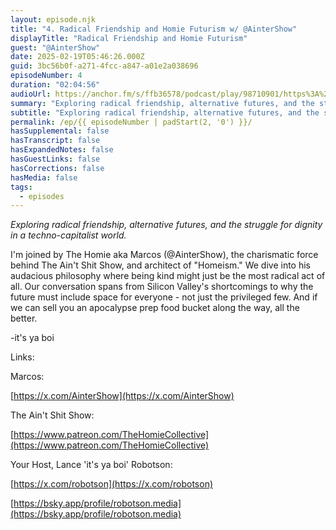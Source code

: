 ```yaml
---
layout: episode.njk
title: "4. Radical Friendship and Homie Futurism w/ @AinterShow"
displayTitle: "Radical Friendship and Homie Futurism"
guest: "@AinterShow"
date: 2025-02-19T05:46:26.000Z
guid: 3bc56b0f-a271-4fcc-a847-a01e2a038696
episodeNumber: 4
duration: "02:04:56"
audioUrl: https://anchor.fm/s/ffb36578/podcast/play/98710901/https%3A%2F%2Fd3ctxlq1ktw2nl.cloudfront.net%2Fstaging%2F2025-1-19%2Fe25ce6dc-8a6b-3311-4697-3a8aef94ac0f.mp3
summary: "Exploring radical friendship, alternative futures, and the struggle for dignity in a techno-capitalist world. I'm joined by The Homie aka Marcos (@AinterShow), the charismatic force behind The Ain't Shit Show, and architect of \"Homeism.\" We dive into his audacious philosophy where being kind might just be the most radical act of all. Our conversation spans from Silicon Valley's shortcomings to why the future must include space for everyone - not just the privileged few. And if we can sell you an apocalypse prep food bucket along the way, all the better. -it's ya boi Links: Marcos: https://x.com/AinterShow The Ain't Shit Show: https://www.patreon.com/TheHomieCollective Your Host, Lance 'it's ya boi' Robotson: https://x.com/robotson https://bsky.app/profile/robotson.media"
subtitle: "Exploring radical friendship, alternative futures, and the struggle for dignity in a techno-capitalist world."
permalink: /ep/{{ episodeNumber | padStart(2, '0') }}/
hasSupplemental: false
hasTranscript: false
hasExpandedNotes: false
hasGuestLinks: false
hasCorrections: false
hasMedia: false
tags:
  - episodes
---
```


_Exploring radical friendship, alternative futures, and the struggle for dignity in a techno-capitalist world._

I'm joined by The Homie aka Marcos (@AinterShow), the charismatic force behind The Ain't Shit Show, and architect of "Homeism." We dive into his audacious philosophy where being kind might just be the most radical act of all. Our conversation spans from Silicon Valley's shortcomings to why the future must include space for everyone - not just the privileged few. And if we can sell you an apocalypse prep food bucket along the way, all the better.

\-it's ya boi

Links:

Marcos:

[https://x.com/AinterShow](https://x.com/AinterShow)

The Ain't Shit Show:

[https://www.patreon.com/TheHomieCollective](https://www.patreon.com/TheHomieCollective)

Your Host, Lance 'it's ya boi' Robotson:

[https://x.com/robotson](https://x.com/robotson)

[https://bsky.app/profile/robotson.media](https://bsky.app/profile/robotson.media)
